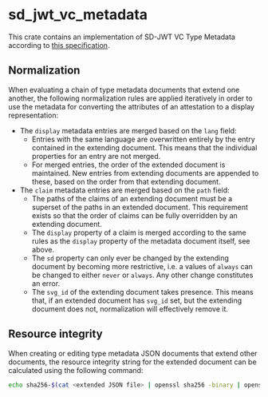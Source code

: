 # sd_jwt_vc_metadata

This crate contains an implementation of SD-JWT VC Type Metadata according to
[this specification](https://www.ietf.org/archive/id/draft-ietf-oauth-sd-jwt-vc-08.html).

## Normalization

When evaluating a chain of type metadata documents that extend one another, the
following normalization rules are applied iteratively in order to use the
metadata for converting the attributes of an attestation to a display
representation:

-   The `display` metadata entries are merged based on the `lang` field:
    -   Entries with the same language are overwritten entirely by the entry
        contained in the extending document. This means that the individual
        properties for an entry are not merged.
    -   For merged entries, the order of the extended document is maintained.
        New entries from extending documents are appended to these, based on the
        order from that extending document.
-   The `claim` metadata entries are merged based on the `path` field:
    -   The paths of the claims of an extending document must be a superset of
        the paths in an extended document. This requirement exists so that the
        order of claims can be fully overridden by an extending document.
    -   The `display` property of a claim is merged according to the same rules
        as the `display` property of the metadata document itself, see above.
    -   The `sd` property can only ever be changed by the extending document by
        becoming more restrictive, i.e. a values of `always` can be changed to
        either `never` or `always`. Any other change constitutes an error.
    -   The `svg_id` of the extending document takes presence. This means that,
        if an extended document has `svg_id` set, but the extending document
        does not, normalization will effectively remove it.

## Resource integrity

When creating or editing type metadata JSON documents that extend other
documents, the resource integrity string for the extended document can be
calculated using the following command:

```bash
echo sha256-$(cat <extended JSON file> | openssl sha256 -binary | openssl base64 -e -A)
```
